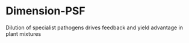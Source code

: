 # Dimension-PSF
Dilution of specialist pathogens drives feedback and yield advantage in plant mixtures
